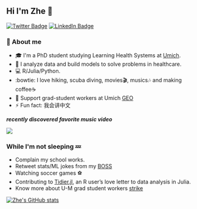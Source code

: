 ## Hi I'm Zhe 👋

[![Twitter Badge](https://img.shields.io/twitter/follow/zzhaozhe?style=social)](https://twitter.com/zzhaozhe)
[![LinkedIn Badge](https://img.shields.io/badge/LinkedIn-Zhe%20Zhao-blue)](www.linkedin.com/in/zhe-zhao-67088910b)

### :page_facing_up: About me 

- :mortar_board: I'm a PhD student studying Learning Health Systems at [Umich](https://medicine.umich.edu/dept/learning-health-sciences). 
- :hospital: I analyze data and build models to solve problems in healthcare.
- :computer: R/Julia/Python.
- :bowtie: I love hiking, scuba diving, movies:clapper:, musics:notes: and making coffee:coffee:
- :muscle: Support grad-student workers at Umich [GEO](https://www.geo3550.org/)
- ⚡ Fun fact: 我会讲中文

**_recently discovered favorite music video_**

[![](https://img.youtube.com/vi/U-bXx_4Nwx8/hqdefault.jpg)](https://youtu.be/U-bXx_4Nwx8)

### While I'm not sleeping :zzz:

- Complain my school works.
- Retweet stats/ML jokes from my [BOSS](https://medicine.umich.edu/dept/lhs/karandeep-singh-md-mmsc) 
- Watching soccer games :soccer:
- Contributing to [Tidier.jl](https://github.com/kdpsingh/Tidier.jl), an R user’s love letter to data analysis in Julia.
- Know more about U-M grad student workers [strike](https://www.geo3550.org/category/geo-news/)

[![Zhe's GitHub stats](https://github-readme-stats.vercel.app/api?username=zzhaozheUM&show_icons=true&theme=radical)](https://github.com/zzhaozheUM/github-readme-stats)

<!--
**zzhaozheUM/zzhaozheUM** is a ✨ _special_ ✨ repository because its `README.md` (this file) appears on your GitHub profile.

Here are some ideas to get you started:

- 🔭 I’m currently working on ...
- 🌱 I’m currently learning ...
- 👯 I’m looking to collaborate on ...
- 🤔 I’m looking for help with ...
- 💬 Ask me about ...
- 📫 How to reach me: ...
- 😄 Pronouns: ...
- ⚡ Fun fact: ...
-->

